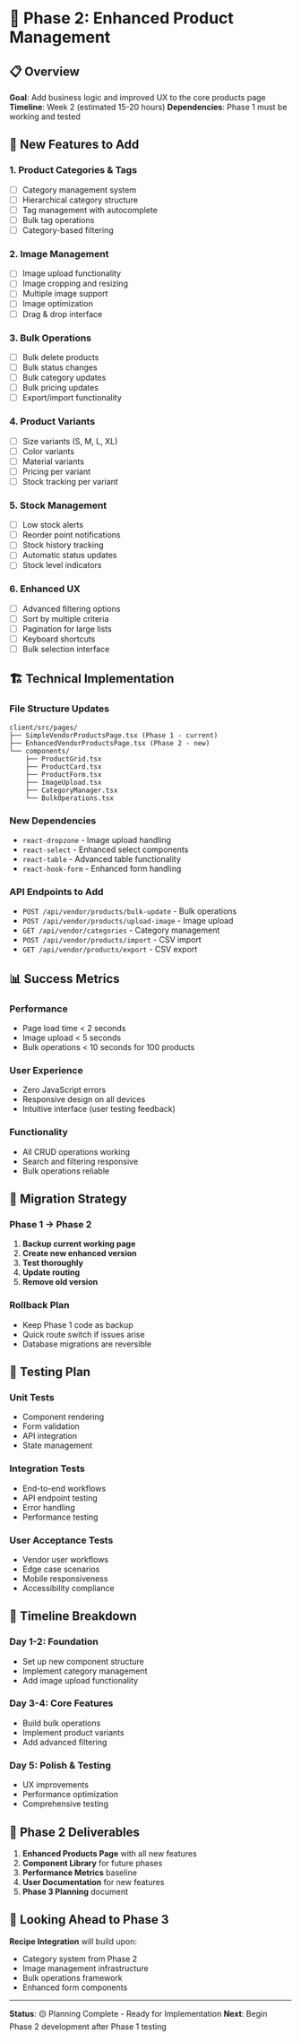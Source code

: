 # 🚀 Phase 2: Enhanced Product Management

## 📋 **Overview**
**Goal**: Add business logic and improved UX to the core products page
**Timeline**: Week 2 (estimated 15-20 hours)
**Dependencies**: Phase 1 must be working and tested

## 🎯 **New Features to Add**

### **1. Product Categories & Tags**
- [ ] Category management system
- [ ] Hierarchical category structure
- [ ] Tag management with autocomplete
- [ ] Bulk tag operations
- [ ] Category-based filtering

### **2. Image Management**
- [ ] Image upload functionality
- [ ] Image cropping and resizing
- [ ] Multiple image support
- [ ] Image optimization
- [ ] Drag & drop interface

### **3. Bulk Operations**
- [ ] Bulk delete products
- [ ] Bulk status changes
- [ ] Bulk category updates
- [ ] Bulk pricing updates
- [ ] Export/import functionality

### **4. Product Variants**
- [ ] Size variants (S, M, L, XL)
- [ ] Color variants
- [ ] Material variants
- [ ] Pricing per variant
- [ ] Stock tracking per variant

### **5. Stock Management**
- [ ] Low stock alerts
- [ ] Reorder point notifications
- [ ] Stock history tracking
- [ ] Automatic status updates
- [ ] Stock level indicators

### **6. Enhanced UX**
- [ ] Advanced filtering options
- [ ] Sort by multiple criteria
- [ ] Pagination for large lists
- [ ] Keyboard shortcuts
- [ ] Bulk selection interface

## 🏗️ **Technical Implementation**

### **File Structure Updates**
```
client/src/pages/
├── SimpleVendorProductsPage.tsx (Phase 1 - current)
├── EnhancedVendorProductsPage.tsx (Phase 2 - new)
└── components/
    ├── ProductGrid.tsx
    ├── ProductCard.tsx
    ├── ProductForm.tsx
    ├── ImageUpload.tsx
    ├── CategoryManager.tsx
    └── BulkOperations.tsx
```

### **New Dependencies**
- `react-dropzone` - Image upload handling
- `react-select` - Enhanced select components
- `react-table` - Advanced table functionality
- `react-hook-form` - Enhanced form handling

### **API Endpoints to Add**
- `POST /api/vendor/products/bulk-update` - Bulk operations
- `POST /api/vendor/products/upload-image` - Image upload
- `GET /api/vendor/categories` - Category management
- `POST /api/vendor/products/import` - CSV import
- `GET /api/vendor/products/export` - CSV export

## 📊 **Success Metrics**

### **Performance**
- Page load time < 2 seconds
- Image upload < 5 seconds
- Bulk operations < 10 seconds for 100 products

### **User Experience**
- Zero JavaScript errors
- Responsive design on all devices
- Intuitive interface (user testing feedback)

### **Functionality**
- All CRUD operations working
- Search and filtering responsive
- Bulk operations reliable

## 🔄 **Migration Strategy**

### **Phase 1 → Phase 2**
1. **Backup current working page**
2. **Create new enhanced version**
3. **Test thoroughly**
4. **Update routing**
5. **Remove old version**

### **Rollback Plan**
- Keep Phase 1 code as backup
- Quick route switch if issues arise
- Database migrations are reversible

## 🧪 **Testing Plan**

### **Unit Tests**
- Component rendering
- Form validation
- API integration
- State management

### **Integration Tests**
- End-to-end workflows
- API endpoint testing
- Error handling
- Performance testing

### **User Acceptance Tests**
- Vendor user workflows
- Edge case scenarios
- Mobile responsiveness
- Accessibility compliance

## 📅 **Timeline Breakdown**

### **Day 1-2: Foundation**
- Set up new component structure
- Implement category management
- Add image upload functionality

### **Day 3-4: Core Features**
- Build bulk operations
- Implement product variants
- Add advanced filtering

### **Day 5: Polish & Testing**
- UX improvements
- Performance optimization
- Comprehensive testing

## 🎉 **Phase 2 Deliverables**

1. **Enhanced Products Page** with all new features
2. **Component Library** for future phases
3. **Performance Metrics** baseline
4. **User Documentation** for new features
5. **Phase 3 Planning** document

## 🔮 **Looking Ahead to Phase 3**

**Recipe Integration** will build upon:
- Category system from Phase 2
- Image management infrastructure
- Bulk operations framework
- Enhanced form components

---

**Status**: 🟡 Planning Complete - Ready for Implementation
**Next**: Begin Phase 2 development after Phase 1 testing
